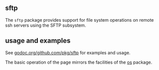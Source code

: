sftp
----

The `sftp` package provides support for file system operations on remote ssh servers using the SFTP subsystem.

usage and examples
------------------

See [godoc.org/github.com/pkg/sftp](http://godoc.org/github.com/pkg/sftp) for examples and usage.

The basic operation of the page mirrors the facilities of the [os](http://golang.org/pkg/os) package. 
